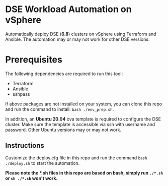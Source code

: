 # DSE Workload Automation on vSphere

Automatically deploy DSE (**6.8**) clusters on vSphere using Terraform and Ansible. The automation may or may not work for other DSE versions.

# Prerequisites

The following dependencies are required to run this tool:
- Terraform
- Ansible
- sshpass

If above packages are not installed on your system, you can clone this repo and run the command to install: `bash ./env_prep.sh`. 

In addition, an **Ubuntu 20.04** ova template is required to configure the DSE cluster. Make sure the template is accessible via ssh with username and password. Other Ubuntu versions may or may not work.

## Instructions
Customize the deploy.cfg file in this repo and run the command `bash ./deploy.sh` to start the automation. 

**Please note the \*.sh files in this repo are based on bash, simply run `./*.sh` or `sh ./*.sh` won't work.**
